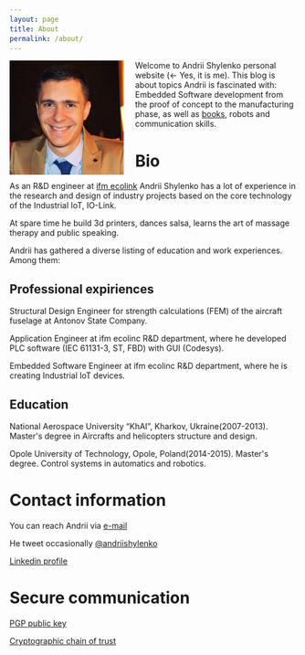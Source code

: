 ```yaml
---
layout: page
title: About
permalink: /about/
---
```


<img style="float: left; padding-left: 0px; padding-bottom: 10px; padding-right: 20px;" src="/images/img/me.jpg" > Welcome to Andrii Shylenko personal website (← Yes, it is me). This blog is about topics Andrii is fascinated with: Embedded Software development from the proof of concept to the manufacturing phase, as well as [books](https://n1n3.net/BooksNotes), robots and communication skills.

# Bio

As an R&D engineer at [ifm ecolink](https://www.ifm.com) Andrii Shylenko has a lot of experience in the research and design of industry projects based on the core technology of the Industrial IoT, IO-Link.

At spare time he build 3d printers, dances salsa, learns the art of massage therapy and public speaking.

Andrii has gathered a diverse listing of education and work experiences. Among them:
## Professional expiriences

Structural Design Engineer for strength calculations (FEM) of the aircraft fuselage at Antonov State Company.

Application Engineer at ifm ecolinc R&D department, where he developed PLC software (IEC 61131-3, ST, FBD) with GUI (Codesys).

Embedded Software Engineer at ifm ecolinc R&D department, where he is creating Industrial IoT devices.

## Education
National Aerospace University “KhAI”, Kharkov, Ukraine(2007-2013).
Master's degree in Aircrafts and helicopters structure and design.

Opole University of Technology, Opole, Poland(2014-2015).
Master's degree. Control systems in automatics and robotics.


# Contact information
You can reach Andrii via [e-mail](mailto:andrii@shylenko.com)

He tweet occasionally [@andriishylenko](https://twitter.com/AndriiShylenko)

[Linkedin profile](https://www.linkedin.com/in/andrewshylenko/)

# Secure communication
[PGP public key](/publickey/)

[Cryptographic chain of trust](https://keybase.io/shylenko)
